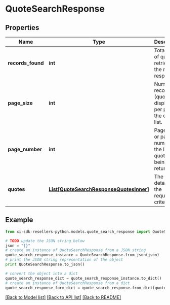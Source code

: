 # QuoteSearchResponse


## Properties

Name | Type | Description | Notes
------------ | ------------- | ------------- | -------------
**records_found** | **int** | Total count of quotes retrieved in the request response. | [optional] 
**page_size** | **int** | Number of records (quotes) displayed per page in the quote list. | [optional] 
**page_number** | **int** | Page index or page number for the list of quotes being returned. | [optional] 
**quotes** | [**List[QuoteSearchResponseQuotesInner]**](QuoteSearchResponseQuotesInner.md) | The quote details for the requested criteria. | [optional] 

## Example

```python
from xi-sdk-resellers-python.models.quote_search_response import QuoteSearchResponse

# TODO update the JSON string below
json = "{}"
# create an instance of QuoteSearchResponse from a JSON string
quote_search_response_instance = QuoteSearchResponse.from_json(json)
# print the JSON string representation of the object
print QuoteSearchResponse.to_json()

# convert the object into a dict
quote_search_response_dict = quote_search_response_instance.to_dict()
# create an instance of QuoteSearchResponse from a dict
quote_search_response_form_dict = quote_search_response.from_dict(quote_search_response_dict)
```
[[Back to Model list]](../README.md#documentation-for-models) [[Back to API list]](../README.md#documentation-for-api-endpoints) [[Back to README]](../README.md)


